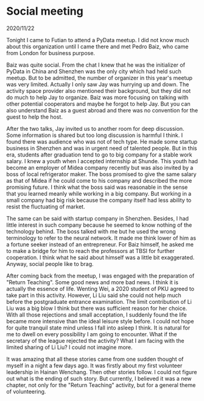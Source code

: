 # Social meeting
2020/11/22

Tonight I came to Futian to attend a PyData meetup.
I did not know much about this organization until I came there and met
Pedro Baiz, who came from London for business purpose.

Baiz was quite social. From the chat I knew that he was the initializer
of PyData in China and Shenzhen was the only city which had held such meetup.
But to be admitted, the number of organizer in this year's meetup was very limited.
Actually I only saw Jay was hurrying up and down. The activity space provider
also mentioned their background, but they did not do much to help Jay to organize.
Baiz was more focusing on talking with other potential cooperators and maybe he forgot to
help Jay. But you can also understand Baiz as a guest abroad and there was no
convention for the guest to help the host.

After the two talks, Jay invited us to another room for deep discussion.
Some information is shared but too long discussion is harmful I think.
I found there was audience who was not of tech type. He made some startup
business in Shenzhen and was in urgent need of talented people. But
in this era, students after graduation tend to go to big company for a
stable work salary. I knew a youth when I accepted internship at Shunde.
This youth had become an employer of Midea company recently but
was also invited by a boss of local refrigerator maker. The boss promised
to give the same salary as that of Midea if he could come to his company
and described the more promising future. I think what the boss said was
reasonable in the sense that you learned meanly while working in a big
company. But working in a small company had big risk because the company
itself had less ability to resist the fluctuating of market.

The same can be said with startup company in Shenzhen. Besides, I had little
interest in such company because he seemed to know nothing of the technology
behind. The boss talked with me but he used the wrong terminology to refer to
the neural network. It made me think lower of him as a fortune seeker instead
of an entrepreneur. For Baiz himself, he asked me to make a bridge for him to
reach the professors at TBSI for further cooperation. I think what he said about
himself was a little bit exaggerated. Anyway, social people like to brag.

After coming back from the meetup, I was engaged with the preparation of
"Return Teaching". Some good news and more bad news. I think it is actually
the essence of life. Wenting Wei, a 2020 student of PKU agreed to take part in
this activity. However, Li Liu said she could not help much before the
postgraduate entrance examination. The limit contribution of Li Liu was a big blow
I think but there was sufficient reason for her choice. With all those rejections
and small acceptation, I suddenly found the life became more intensive than the
ideal leisure style before. I could not hope for quite tranquil state mind unless
I fall into asleep I think. It is natural for me to dwell on every possibility I
am going to encounter. What if the secretary of the league rejected the activity?
What I am facing with the limited sharing of Li Liu? I could not imagine more.

It was amazing that all these stories came from one sudden thought of myself in a night
a few days ago. It was firstly about my first volunteer leadership in Hainan Wenchang.
Then other stories follow. I could not figure out what is the ending of such story.
But currently, I believed it was a new chapter, not only for the "Return Teaching" activity,
but for a general theme of volunteering.
